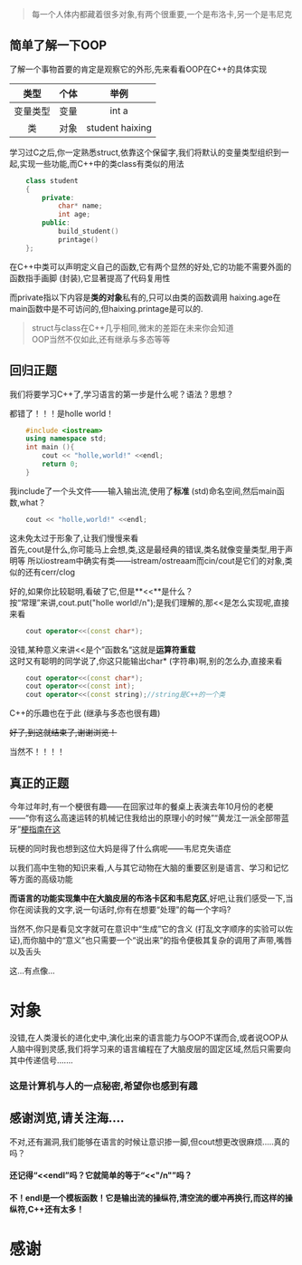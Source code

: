 >每一个人体内都藏着很多对象,有两个很重要,一个是布洛卡,另一个是韦尼克 

## 简单了解一下OOP

了解一个事物首要的肯定是观察它的外形,先来看看OOP在C++的具体实现

| 类型 | 个体 | 举例 |
| :----: | :----: | :----: |
| 变量类型 | 变量 | int a |
| 类 | 对象 | student haixing |

学习过C之后,你一定熟悉struct,依靠这个保留字,我们将默认的变量类型组织到一起,实现一些功能,而C++中的类class有类似的用法 
```C++
    class student
    {
        private:
            char* name;
            int age;
        public:
            build_student()
            printage()
    };
```
在C++中类可以声明定义自己的函数,它有两个显然的好处,它的功能不需要外面的函数指手画脚 (封装),它显著提高了代码复用性 

而private指以下内容是**类的对象**私有的,只可以由类的函数调用 haixing.age在main函数中是不可访问的,但haixing.printage是可以的.
> struct与class在C++几乎相同,微末的差距在未来你会知道    
>OOP当然不仅如此,还有继承与多态等等

## 回归正题

我们将要学习C++了,学习语言的第一步是什么呢？语法？思想？

都错了！！！是holle world！
```C++
    #include <iostream>
    using namespace std;
    int main (){
        cout << "holle,world!" <<endl; 
        return 0;
    }
```
我include了一个头文件——输入输出流,使用了**标准** (std)命名空间,然后main函数,what？
```C++
    cout << "holle,world!" <<endl;
```
这未免太过于形象了,让我们慢慢来看  
首先,cout是什么,你可能马上会想,类,这是最经典的错误,类名就像变量类型,用于声明等 所以iostream中确实有类——istream/ostreaam而cin/cout是它们的对象,类似的还有cerr/clog 

好的,如果你比较聪明,看破了它,但是**<<**是什么？  
按“常理”来讲,cout.put("holle world!/n");是我们理解的,那<<是怎么实现呢,直接来看
```C++
    cout operator<<(const char*);
```
没错,某种意义来讲<<是个”函数名“这就是**运算符重载**  
这时又有聪明的同学说了,你这只能输出char* (字符串)啊,别的怎么办,直接来看
```C++
    cout operator<<(const char*);
    cout operator<<(const int);
    cout operator<<(const string);//string是C++的一个类
```
C++的乐趣也在于此 (继承与多态也很有趣)

~~好了,到这就结束了,谢谢浏览！~~

当然不！！！！

## 真正的正题

今年过年时,有一个梗很有趣——在回家过年的餐桌上表演去年10月份的老梗——“你有这么高速运转的机械记住我给出的原理小的时候”“黄龙江一派全部带蓝牙”[梗指南在这](https://www.bilibili.com/video/BV1Ct421a7tq/?spm_id_from=333.788.recommend_more_video.1&vd_source=2499dec4a6dc444afbb1ff9583447bca)

玩梗的同时我也想到这位大妈是得了什么病呢——韦尼克失语症

以我们高中生物的知识来看,人与其它动物在大脑的重要区别是语言、学习和记忆等方面的高级功能 

**而语言的功能实现集中在大脑皮层的布洛卡区和韦尼克区**,好吧,让我们感受一下,当你在阅读我的文字,说一句话时,你有在想要“处理”的每一个字吗?

当然不,你只是看见文字就可在意识中“生成”它的含义 (打乱文字顺序的实验可以佐证),而你脑中的“意义”也只需要一个“说出来”的指令便极其复杂的调用了声带,嘴唇以及舌头 

这...有点像...
# 对象

没错,在人类漫长的进化史中,演化出来的语言能力与OOP不谋而合,或者说OOP从人脑中得到灵感,我们将学习来的语言编程在了大脑皮层的固定区域,然后只需要向其中传递信号.......

### 这是计算机与人的一点秘密,希望你也感到有趣

## 感谢浏览,请关注海....

不对,还有漏洞,我们能够在语言的时候让意识掺一脚,但cout想更改很麻烦.....真的吗？

#### 还记得“<<endl”吗？它就简单的等于“<<"/n"”吗？  
#### 不！endl是一个模板函数！它是输出流的操纵符,清空流的缓冲再换行,而这样的操纵符,C++还有太多！

# 感谢